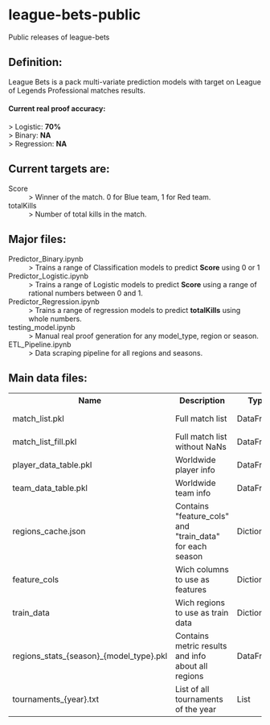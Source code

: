 # league-bets-public
Public releases of league-bets

## Definition:
League Bets is a pack multi-variate prediction models with target on League of Legends Professional matches results.

#### Current real proof accuracy:
<dl>
  <dt>> Logistic: <b>70%</b></dt>
  <dt>> Binary: <b>NA</b></dt>
  <dt>> Regression: <b>NA</b></dt>
</dl>

## Current targets are:
<dl>
  <dt>Score</dt>
  <dd>> Winner of the match. 0 for Blue team, 1 for Red team.</dd>
  <dt>totalKills</dt>
  <dd>> Number of total kills in the match.</dd>
</dl>

## Major files:
<dl>
  <dt>Predictor_Binary.ipynb</dt>
  <dd>> Trains a range of Classification models to predict <b>Score</b> using 0 or 1</dd>
  <dt>Predictor_Logistic.ipynb</dt>
  <dd>> Trains a range of Logistic models to predict <b>Score</b> using a range of rational numbers between 0 and 1.</dd>
  <dt>Predictor_Regression.ipynb</dt>
  <dd>> Trains a range of regression models to predict <b>totalKills</b> using whole numbers.</dd>
  <dt>testing_model.ipynb</dt>
  <dd>> Manual real proof generation for any model_type, region or season.</dd>
  <dt>ETL_Pipeline.ipynb</dt>
  <dd>> Data scraping pipeline for all regions and seasons.</dd>
</dl>

## Main data files:

<table style="width:100%">
  <tr>
    <th>Name</th>
    <th>Description</th>
    <th>Type</th>
    <th>Class</th>
    <th>Length</th>
  </tr>
  <tr>
    <td>match_list.pkl</td>
    <td>Full match list</td>
    <td>DataFrame</td>
    <td>Treated Data</td>
    <td>≈29000</td>
  </tr>
  <tr>
    <td>match_list_fill.pkl</td>
    <td>Full match list without NaNs</td>
    <td>DataFrame</td>
    <td>Treated Data</td>
    <td>≈29000</td>
  </tr>
  <tr>
    <td>player_data_table.pkl</td>
    <td>Worldwide player info</td>
    <td>DataFrame</td>
    <td>Treated Data</td>
    <td>≈14000</td>
  </tr>
  <tr>
    <td>team_data_table.pkl</td>
    <td>Worldwide team info</td>
    <td>DataFrame</td>
    <td>Treated Data</td>
    <td>≈2300</td>
  </tr>
  <tr>
    <td>regions_cache.json</td>
    <td>Contains "feature_cols" and "train_data" for each season</td>
    <td>Dictionary</td>
    <td>Cache</td>
    <td>3</td>
  </tr>
  <tr>
    <td>feature_cols</td>
    <td>Wich columns to use as features</td>
    <td>Dictionary</td>
    <td>Cache</td>
    <td>Variable by region</td>
  </tr>
  <tr>
    <td>train_data</td>
    <td>Wich regions to use as train data</td>
    <td>Dictionary</td>
    <td>Cache</td>
    <td>Variable by region</td>
  </tr>
  <tr>
    <td>regions_stats_{season}_{model_type}.pkl</td>
    <td>Contains metric results and info about all regions</td>
    <td>DataFrame</td>
    <td>Cache</td>
    <td>Variable by season</td>
  </tr>
  <tr>
    <td>tournaments_{year}.txt</td>
    <td>List of all tournaments of the year</td>
    <td>List</td>
    <td>Raw Data</td>
    <td>Variable by year</td>
  </tr>
</table>

